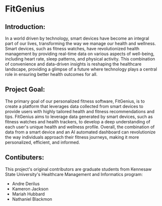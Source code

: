 # FitGenius

## Introduction:
In a world driven by technology, smart devices have become an integral part of our lives, transforming the way we manage our health and wellness. Smart devices, such as fitness watches, have revolutionized health management by providing real-time data on various aspects of well-being, including heart rate, sleep patterns, and physical activity. This combination of convenience and data-driven insights is reshaping the healthcare landscape, providing a glimpse of a future where technology plays a central role in ensuring better health outcomes for all.


## Project Goal:
The primary goal of our personalized fitness software, FitGenius, is to create a platform that leverages data collected from smart devices to provide users with highly tailored health and fitness recommendations and tips. FitGenius aims to leverage data generated by smart devices, such as fitness watches and health trackers, to develop a deep understanding of each user's unique health and wellness profile. Overall, the combination of data from a smart device and an AI automated dashboard can revolutionize the way individuals approach their fitness journeys, making it more personalized, efficient, and informed. 



## Contibuters: 
This project's original contributors are graduate students from Kennesaw State University's Healthcare Management and Informatics program:
- Andre Derilus
- Kameron Jackson
- Mariah Hubbard
- Nathaniel Blackmon
